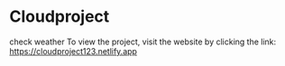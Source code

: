 # Cloudproject
check weather
To view the project, visit the website by clicking the link: https://cloudproject123.netlify.app
